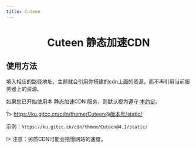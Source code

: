 ```yaml
---
title: Cuteen
---
```


<center>
<h1>Cuteen 静态加速CDN</h1>
</center>

## 使用方法

<P>填入相应的路径地址，主题就会引用你搭建的cdn上面的资源，而不再引用当前服务器上的资源。</p>

如果您已开始使用本 静态加速CDN 服务，则默认视为遵守 [本约定](/Notice/appointment)。

?> https://ku.gitcc.cn/cdn/theme/Cuteen@版本号/static/

示例：`https://ku.gitcc.cn/cdn/thmem/Cuteen@4.1/static/`

!> 注意：劣质CDN可能会拖慢网站的速度。